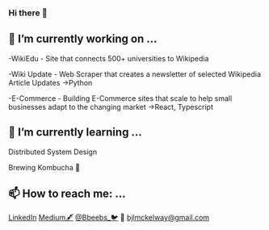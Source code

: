 ### Hi there 👋

## 🔭 I’m currently working on ...

-WikiEdu - Site that connects 500+ universities to Wikipedia


-Wiki Update - Web Scraper that creates a newsletter of selected Wikipedia Article Updates →Python


-E-Commerce - Building E-Commerce sites that scale to help small businesses adapt to the changing market →React, Typescript


## 🌱 I’m currently learning ...
 Distributed System Design
 
   Brewing Kombucha 🍶

## 📫 How to reach me: ...

  [LinkedIn](https://www.linkedin.com/in/bailey-mckelway/)
  [Medium🖋](https://medium.com/@bjlmckelway)
  [@Bbeebs_🐦](https://twitter.com/Bbeebs_)
  📧 bjlmckelway@gmail.com



